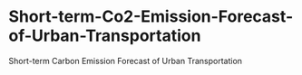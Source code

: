# Short-term-Co2-Emission-Forecast-of-Urban-Transportation
Short-term Carbon Emission Forecast of Urban Transportation

